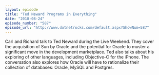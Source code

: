 ```yaml
---
layout: episode
title: "Ted Neward Programs in Everything"
date: "2010-08-24"
episode_number: "587"
episode_url: "http://www.dotnetrocks.com/default.aspx?ShowNum=587"
---
```


Carl and Richard talk to Ted Neward during the Live Weekend. They cover the acquisition of Sun by Oracle and the potential for Oracle to muster a significant move in the development marketplace. Ted also talks about his exploring of other languages, including Objective-C for the iPhone. The conversation also explores how Oracle will have to rationalize their collection of databases: Oracle, MySQL and Postgres.
